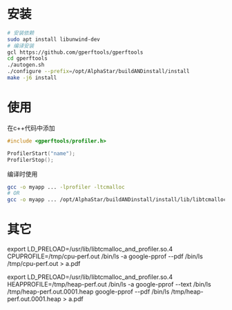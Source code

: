 # 安装
```bash
# 安装依赖
sudo apt install libunwind-dev
# 编译安装
gcl https://github.com/gperftools/gperftools
cd gperftools
./autogen.sh
./configure --prefix=/opt/AlphaStar/buildANDinstall/install
make -j6 install
```

# 使用
在c++代码中添加
```cpp
#include <gperftools/profiler.h>

ProfilerStart("name");
ProfilerStop();
```
编译时使用
```bash
gcc -o myapp ... -lprofiler -ltcmalloc
# OR
gcc -o myapp ... /opt/AlphaStar/buildANDinstall/install/lib/libtcmalloc_and_profiler.a
```



# 其它

export LD_PRELOAD=/usr/lib/libtcmalloc_and_profiler.so.4
CPUPROFILE=/tmp/cpu-perf.out /bin/ls -a
google-pprof --pdf /bin/ls /tmp/cpu-perf.out > a.pdf


export LD_PRELOAD=/usr/lib/libtcmalloc_and_profiler.so.4
HEAPPROFILE=/tmp/heap-perf.out /bin/ls -a
google-pprof --text /bin/ls /tmp/heap-perf.out.0001.heap
google-pprof --pdf /bin/ls /tmp/heap-perf.out.0001.heap > a.pdf
